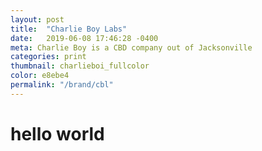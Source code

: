 ```yaml
---
layout: post
title:  "Charlie Boy Labs"
date:   2019-06-08 17:46:28 -0400
meta: Charlie Boy is a CBD company out of Jacksonville
categories: print
thumbnail: charlieboi_fullcolor
color: e8ebe4
permalink: "/brand/cbl"
---
```

# hello world
